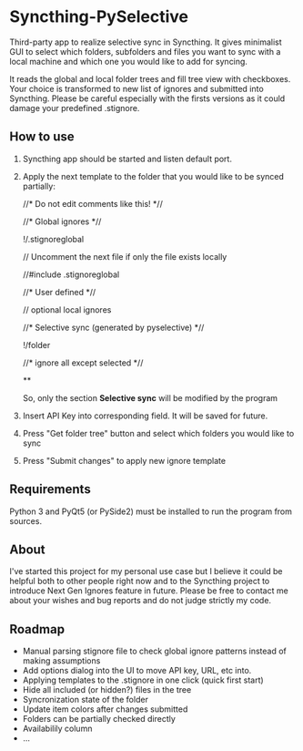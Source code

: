 # Syncthing-PySelective
Third-party app to realize selective sync in Syncthing. It gives minimalist GUI to select which folders, subfolders and files you want to sync with a local machine and which one you would like to add for syncing.

It reads the global and local folder trees and fill tree view with checkboxes. Your choice is transformed to new list of ignores and submitted into Syncthing. Please be careful especially with the firsts versions as it could damage your predefined .stignore.

## How to use
1. Syncthing app should be started and listen default port.

2. Apply the next template to the folder that you would like to be synced partially:

    //\* Do not edit comments like this! \*//

    //\* Global ignores \*//

    !/.stignoreglobal

    // Uncomment the next file if only the file exists locally

    //#include .stignoreglobal

    //\* User defined \*//

    // optional local ignores

    //\* Selective sync (generated by pyselective) \*//

    !/folder

    //\* ignore all except selected \*//

    **


    So, only the section **Selective sync** will be modified by the program

3. Insert API Key into corresponding field. It will be saved for future.

4. Press "Get folder tree" button and select which folders you would like to sync

5. Press "Submit changes" to apply new ignore template

## Requirements
Python 3 and PyQt5 (or PySide2) must be installed to run the program from sources.

## About
I've started this project for my personal use case but I believe it could be helpful both to other people right now and to the Syncthing project to introduce Next Gen Ignores feature in future. Please be free to contact me about your wishes and bug reports and do not judge strictly my code.

## Roadmap
 - Manual parsing stignore file to check global ignore patterns instead of making assumptions
 - Add options dialog into the UI to move API key, URL, etc into.
 - Applying templates to the .stignore in one click (quick first start)
 - Hide all included (or hidden?) files in the tree
 - Syncronization state of the folder
 - Update item colors after changes submitted
 - Folders can be partially checked directly
 - Availabilily column
 - ...

